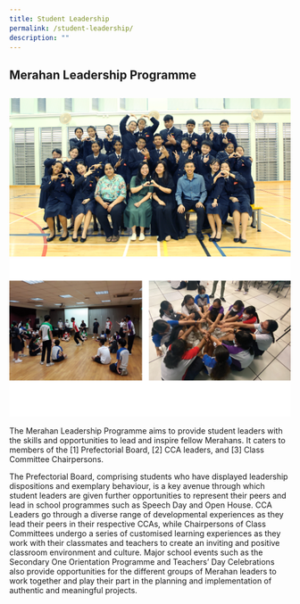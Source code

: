 ```yaml
---
title: Student Leadership
permalink: /student-leadership/
description: ""
---
```

## Merahan Leadership Programme
## 
<img src="/images/prefect002.jpg" style="width:60%,align:left">

<img src="/images/prefect001.png" style="width:60%,align:left">

The Merahan Leadership Programme aims to provide student leaders with the skills and opportunities to lead and inspire fellow Merahans. It caters to members of the [1] Prefectorial Board, [2] CCA leaders, and [3] Class Committee Chairpersons.

The Prefectorial Board, comprising students who have displayed leadership dispositions and exemplary behaviour, is a key avenue through which student leaders are given further opportunities to represent their peers and lead in school programmes such as Speech Day and Open House. CCA Leaders go through a diverse range of developmental experiences as they lead their peers in their respective CCAs, while Chairpersons of Class Committees undergo a series of customised learning experiences as they work with their classmates and teachers to create an inviting and positive classroom environment and culture. Major school events such as the Secondary One Orientation Programme and Teachers’ Day Celebrations also provide opportunities for the different groups of Merahan leaders to work together and play their part in the planning and implementation of authentic and meaningful projects.
